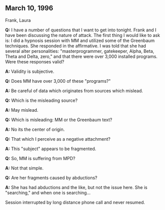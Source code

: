 ## March 10, 1996
Frank, Laura

**Q:** I have a number of questions that I want to get into tonight. Frank and I have been discussing the nature of attack. The first thing I would like to ask is: I did a hypnosis session with MM and utilized some of the Greenbaum techniques. She responded in the affirmative. I was told that she had several alter personalities: "masterprogrammer, gatekeeper, Alpha, Beta, Theta and Delta, zero," and that there were over 3,000 installed programs. Were these responses valid?

**A:** Validity is subjective.

**Q:** Does MM have over 3,000 of these "programs?"

**A:** Be careful of data which originates from sources which mislead.

**Q:** Which is the misleading source?

**A:** May mislead.

**Q:** Which is misleading: MM or the Greenbaum text?

**A:** No its the center of origin.

**Q:** That which I perceive as a negative attachment?

**A:** This "subject" appears to be fragmented.

**Q:** So, MM is suffering from MPD?

**A:** Not that simple.

**Q:** Are her fragments caused by abductions?

**A:** She has had abductions and the like, but not the issue here. She is "searching," and when one is searching...

Session interrupted by long distance phone call and never resumed.


